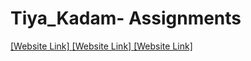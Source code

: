 # Tiya_Kadam- Assignments

[ [Website Link] ](https://nift-web-design.github.io/Tiya_Kadam/Assignment_1)
[ [Website Link] ](file:/Users/tiyakadam/Documents/GitHub/Tiya_Kadam/Assignment_2/index.html)
[ [Website Link] ](file:///Users/tiyakadam/Documents/GitHub/Tiya_Kadam/Assignment_3/index.html#)
